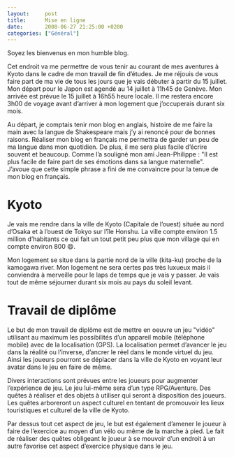 ```yaml
---
layout:     post
title:      Mise en ligne
date:       2008-06-27 21:25:00 +0200
categories: ["Général"]
---
```


Soyez les bienvenus en mon humble blog.

Cet endroit va me permettre de vous tenir au courant de mes aventures à Kyoto dans le cadre de mon travail de fin 
d’études. Je me réjouis de vous faire part de ma vie de tous les jours que je vais débuter à partir du 15 juillet. Mon 
départ pour le Japon est agendé au 14 juillet à 11h45 de Genève. Mon arrivée est prévue le 15 juillet à 16h55 heure 
locale. Il me restera encore 3h00 de voyage avant d’arriver à mon logement que j’occuperais durant six mois.

Au départ, je comptais tenir mon blog en anglais, histoire de me faire la main avec la langue de Shakespeare mais j’y ai
renoncé pour de bonnes raisons. Réaliser mon blog en français me permettra de garder un peu de ma langue dans mon 
quotidien. De plus, il me sera plus facile d’écrire souvent et beaucoup. Comme l’a souligné mon ami Jean-Philippe : "Il 
est plus facile de faire part de ses émotions dans sa langue maternelle". J’avoue que cette simple phrase a fini de me 
convaincre pour la tenue de mon blog en français.

<!--more-->

<!-- Les liens n'existent plus
Généralités

Vous pouvez découvrir quelques informations succinctes sur cet espace dans l’aperçu se trouvant sur la droite ou en 
suivant ce lien. Vous pouvez aussi découvrir les détails de ma vie ainsi que des préparatifs de mon voyage et quelques 
détails de mon projet dans Récit d’une vie.

J’imagine que plus d’une personne sera découragée par la lecture de ma page personnelle. Pour cela je vous offre un 
aperçu résumant la page en question. Tout du moins, je vais vous décrire le lieu et le travail dans leurs grandes 
lignes. -->

# Kyoto

Je vais me rendre dans la ville de Kyoto (Capitale de l’ouest) située au nord d’Osaka et à l’ouest de Tokyo sur l’île 
Honshu. La ville compte environ 1.5 million d’habitants ce qui fait un tout petit peu plus que mon village qui en 
compte environ 800 :smile:.

Mon logement se situe dans la partie nord de la ville (kita-ku) proche de la kamogawa river. Mon logement ne sera certes
pas très luxueux mais il conviendra à merveille pour le laps de temps que je vais y passer. Je vais tout de même 
séjourner durant six mois au pays du soleil levant.

# Travail de diplôme

Le but de mon travail de diplôme est de mettre en oeuvre un jeu "vidéo" utilisant au maximum les possibilités d’un 
appareil mobile (téléphone mobile) avec de la localisation (GPS). La localisation permet d’avancer le jeu dans la
réalité ou l’inverse, d’ancrer le réel dans le monde virtuel du jeu. Ainsi les joueurs pourront se déplacer dans la 
ville de Kyoto en voyant leur avatar dans le jeu en faire de même.

Divers interactions sont prévues entre les joueurs pour augmenter l’expérience de jeu. Le jeu lui-même sera d’un type 
RPG/Aventure. Des quêtes à réaliser et des objets à utiliser qui seront à disposition des joueurs. Les quêtes arboreront 
un aspect culturel en tentant de promouvoir les lieux touristiques et culturel de la ville de Kyoto.

Par dessus tout cet aspect de jeu, le but est également d’amener le joueur à faire de l’exercice au moyen d’un vélo ou 
même de la marche à pied. Le fait de réaliser des quêtes obligeant le joueur à se mouvoir d’un endroit à un autre 
favorise cet aspect d’exercice physique dans le jeu.